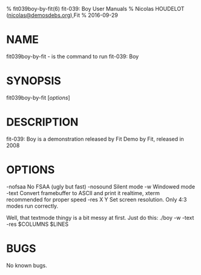 % fit039boy-by-fit(6) fit-039: Boy User Manuals
% Nicolas HOUDELOT (nicolas@demosdebs.org),Fit
% 2016-09-29

# NAME
fit039boy-by-fit - is the command to run fit-039: Boy 

# SYNOPSIS
fit039boy-by-fit [*options*]

# DESCRIPTION
fit-039: Boy  is a demonstration released by Fit
Demo by Fit, released in 2008

# OPTIONS
-nofsaa		No FSAA (ugly but fast)
-nosound	Silent mode
-w		Windowed mode
-text		Convert framebuffer to ASCII and print it realtime,
		xterm recommended for proper speed
-res X Y	Set screen resolution. Only 4:3 modes run correctly.

Well, that textmode thingy is a bit messy at first. Just do this:
./boy -w -text -res $COLUMNS $LINES

# BUGS
No known bugs.
